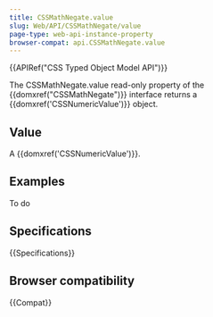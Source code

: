 ```yaml
---
title: CSSMathNegate.value
slug: Web/API/CSSMathNegate/value
page-type: web-api-instance-property
browser-compat: api.CSSMathNegate.value
---
```


{{APIRef("CSS Typed Object Model API")}}

The CSSMathNegate.value read-only property of the
{{domxref("CSSMathNegate")}} interface returns a {{domxref('CSSNumericValue')}} object.

## Value

A {{domxref('CSSNumericValue')}}.

## Examples

To do

## Specifications

{{Specifications}}

## Browser compatibility

{{Compat}}
